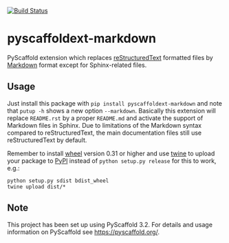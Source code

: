 [![Build Status](https://travis-ci.org/pyscaffold/pyscaffoldext-markdown.svg?branch=master)](https://travis-ci.org/pyscaffold/pyscaffoldext-markdown)

# pyscaffoldext-markdown

PyScaffold extension which replaces [reStructuredText] formatted files 
by [Markdown] format except for Sphinx-related files.

## Usage

Just install this package with `pip install pyscaffoldext-markdown`
and note that `putup -h` shows a new option `--markdown`.
Basically this extension will replace `README.rst` by a proper `README.md` and
activate the support of Markdown files in Sphinx.
Due to limitations of the Markdown syntax compared to reStructuredText,
the main documentation files still use reStructuredText by default.

Remember to install [wheel] version 0.31 or higher and use [twine] to upload your
package to [PyPI] instead of `python setup.py release` for this to work, e.g.:
```commandline
python setup.py sdist bdist_wheel
twine upload dist/*
```

## Note

This project has been set up using PyScaffold 3.2. For details and usage
information on PyScaffold see https://pyscaffold.org/.

[reStructuredText]: http://docutils.sourceforge.net/rst.html
[Markdown]: https://daringfireball.net/projects/markdown/
[twine]: https://twine.readthedocs.io/
[PyPI]: https://pypi.org/
[wheel]: https://wheel.readthedocs.io/
